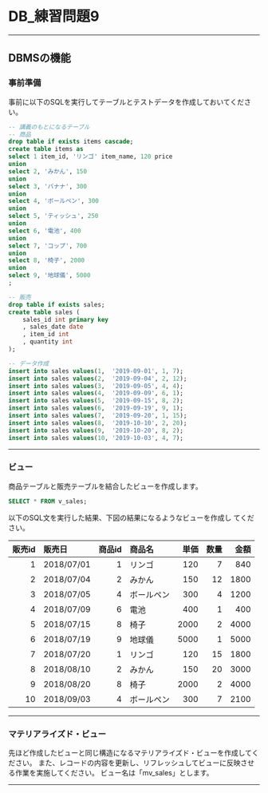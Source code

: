 # DB_練習問題9

---

## DBMSの機能

### 事前準備

事前に以下のSQLを実行してテーブルとテストデータを作成しておいてください。

```sql
-- 講義のもとになるテーブル
-- 商品
drop table if exists items cascade;
create table items as 
select 1 item_id, 'リンゴ' item_name, 120 price
union
select 2, 'みかん', 150
union
select 3, 'バナナ', 300
union
select 4, 'ボールペン', 300
union
select 5, 'ティッシュ', 250
union
select 6, '電池', 400
union
select 7, 'コップ', 700
union
select 8, '椅子', 2000
union
select 9, '地球儀', 5000
;

-- 販売
drop table if exists sales;
create table sales (
    sales_id int primary key
    , sales_date date
    , item_id int
    , quantity int
);

-- データ作成
insert into sales values(1,  '2019-09-01', 1, 7);
insert into sales values(2,  '2019-09-04', 2, 12);
insert into sales values(3,  '2019-09-05', 4, 4);
insert into sales values(4,  '2019-09-09', 6, 1);
insert into sales values(5,  '2019-09-15', 8, 2);
insert into sales values(6,  '2019-09-19', 9, 1);
insert into sales values(7,  '2019-09-20', 1, 15);
insert into sales values(8,  '2019-10-10', 2, 20);
insert into sales values(9,  '2019-10-20', 8, 2);
insert into sales values(10, '2019-10-03', 4, 7);
```

---

### ビュー

商品テーブルと販売テーブルを結合したビューを作成します。

```sql
SELECT * FROM v_sales;
```

以下のSQL文を実行した結果、下図の結果になるようなビューを作成し
てください。

|販売id |販売日| 商品id| 商品名| 単価| 数量| 金額|
|--:|:--|--:|:--|--:|--:|--:|
|1 |2018/07/01 |1 |リンゴ |120 |7| 840
|2 |2018/07/04 |2 |みかん |150 |12| 1800
|3 |2018/07/05 |4 |ボールペン |300 |4 |1200
|4 |2018/07/09 |6 |電池 |400 |1 |400
|5 |2018/07/15 |8 |椅子 |2000 |2 |4000
|6 |2018/07/19 |9 |地球儀 |5000 |1 |5000
|7 |2018/07/20 |1 |リンゴ |120 |15 |1800
|8 |2018/08/10 |2 |みかん |150 |20 |3000
|9 |2018/08/20 |8 |椅子 |2000 |2 |4000
|10 |2018/09/03 |4 |ボールペン |300 |7 |2100

---

### マテリアライズド・ビュー

先ほど作成したビューと同じ構造になるマテリアライズド・ビューを作成してください。
また、レコードの内容を更新し、リフレッシュしてビューに反映させる作業を実施してください。
ビュー名は「mv_sales」とします。

---
